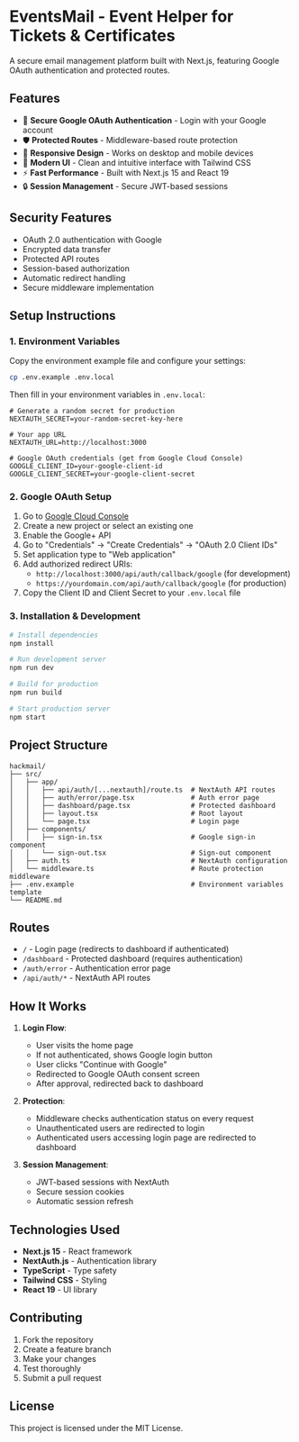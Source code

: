 # EventsMail - Event Helper for Tickets & Certificates

A secure email management platform built with Next.js, featuring Google OAuth authentication and protected routes.

## Features

- 🔐 **Secure Google OAuth Authentication** - Login with your Google account
- 🛡️ **Protected Routes** - Middleware-based route protection
- 📱 **Responsive Design** - Works on desktop and mobile devices
- 🎨 **Modern UI** - Clean and intuitive interface with Tailwind CSS
- ⚡ **Fast Performance** - Built with Next.js 15 and React 19
- 🔒 **Session Management** - Secure JWT-based sessions

## Security Features

- OAuth 2.0 authentication with Google
- Encrypted data transfer
- Protected API routes
- Session-based authorization
- Automatic redirect handling
- Secure middleware implementation

## Setup Instructions

### 1. Environment Variables

Copy the environment example file and configure your settings:

```bash
cp .env.example .env.local
```

Then fill in your environment variables in `.env.local`:

```env
# Generate a random secret for production
NEXTAUTH_SECRET=your-random-secret-key-here

# Your app URL
NEXTAUTH_URL=http://localhost:3000

# Google OAuth credentials (get from Google Cloud Console)
GOOGLE_CLIENT_ID=your-google-client-id
GOOGLE_CLIENT_SECRET=your-google-client-secret
```

### 2. Google OAuth Setup

1. Go to [Google Cloud Console](https://console.cloud.google.com/)
2. Create a new project or select an existing one
3. Enable the Google+ API
4. Go to "Credentials" → "Create Credentials" → "OAuth 2.0 Client IDs"
5. Set application type to "Web application"
6. Add authorized redirect URIs:
   - `http://localhost:3000/api/auth/callback/google` (for development)
   - `https://yourdomain.com/api/auth/callback/google` (for production)
7. Copy the Client ID and Client Secret to your `.env.local` file

### 3. Installation & Development

```bash
# Install dependencies
npm install

# Run development server
npm run dev

# Build for production
npm run build

# Start production server
npm start
```

## Project Structure

```
hackmail/
├── src/
│   ├── app/
│   │   ├── api/auth/[...nextauth]/route.ts  # NextAuth API routes
│   │   ├── auth/error/page.tsx              # Auth error page
│   │   ├── dashboard/page.tsx               # Protected dashboard
│   │   ├── layout.tsx                       # Root layout
│   │   └── page.tsx                         # Login page
│   ├── components/
│   │   ├── sign-in.tsx                      # Google sign-in component
│   │   └── sign-out.tsx                     # Sign-out component
│   ├── auth.ts                              # NextAuth configuration
│   └── middleware.ts                        # Route protection middleware
├── .env.example                             # Environment variables template
└── README.md
```

## Routes

- `/` - Login page (redirects to dashboard if authenticated)
- `/dashboard` - Protected dashboard (requires authentication)
- `/auth/error` - Authentication error page
- `/api/auth/*` - NextAuth API routes

## How It Works

1. **Login Flow**: 
   - User visits the home page
   - If not authenticated, shows Google login button
   - User clicks "Continue with Google"
   - Redirected to Google OAuth consent screen
   - After approval, redirected back to dashboard

2. **Protection**:
   - Middleware checks authentication status on every request
   - Unauthenticated users are redirected to login
   - Authenticated users accessing login page are redirected to dashboard

3. **Session Management**:
   - JWT-based sessions with NextAuth
   - Secure session cookies
   - Automatic session refresh

## Technologies Used

- **Next.js 15** - React framework
- **NextAuth.js** - Authentication library
- **TypeScript** - Type safety
- **Tailwind CSS** - Styling
- **React 19** - UI library

## Contributing

1. Fork the repository
2. Create a feature branch
3. Make your changes
4. Test thoroughly
5. Submit a pull request

## License

This project is licensed under the MIT License.
